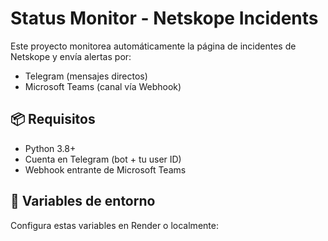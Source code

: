# Status Monitor - Netskope Incidents

Este proyecto monitorea automáticamente la página de incidentes de Netskope y envía alertas por:

- Telegram (mensajes directos)
- Microsoft Teams (canal vía Webhook)

## 📦 Requisitos

- Python 3.8+
- Cuenta en Telegram (bot + tu user ID)
- Webhook entrante de Microsoft Teams

## 🔧 Variables de entorno

Configura estas variables en Render o localmente:


